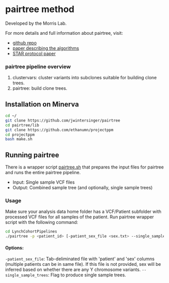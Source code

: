 # pairtree method 

Developed by the Morris Lab.

For more details and full information about pairtree, visit:
 - [github repo](https://github.com/morrislab/pairtree)
 - [paper describing the algorithms](https://aacrjournals.org/bloodcancerdiscov/article/3/3/208/694689/Reconstructing-Complex-Cancer-Evolutionary)
 - [STAR protocol paper](https://pubmed.ncbi.nlm.nih.gov/36129821/)

### pairtree pipeline overview
1. clustervars: cluster variants into subclones suitable for building clone trees.
2. pairtree: build clone trees.


## Installation on Minerva

```bash
cd ~/
git clone https://github.com/jwintersinger/pairtree
cd pairtree/lib
git clone https://github.com/ethanumn/projectppm
cd projectppm
bash make.sh
```


## Running pairtree

There is a wrapper script [pairtree.sh](pairtree.sh) that prepares the input files for pairtree and runs the entire pairtree pipeline.

- Input: Single sample VCF files
- Output: Combined sample tree (and optionally, single sample trees)

### Usage

Make sure your analysis data home folder has a VCF/Patient subfolder with processed VCF files for all samples of the patient. Run pairtree wrapper script with the following command:
```bash
cd LynchCohortPipelines
./pairtree -p <patient_id> [-patient_sex_file <sex.txt> --single_sample_trees]
```

#### Options:
`-patient_sex_file`: Tab-deliminated file with 'patient' and 'sex' columns (multiple patients can be in same file). If this file is not provided, sex will be inferred based on whether there are any Y chromosome variants.
`--single_sample_trees`: Flag to produce single sample trees.